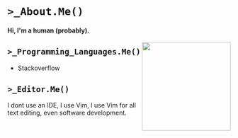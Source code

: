 # `>_About.Me()`
#### Hi, I'm a human (probably).

<img align="right" src="https://doy2mn9upadnk.cloudfront.net/uploads/default/original/4X/2/7/4/274d40f45b3f56a908c194f494eec2319ca3063b.gif" alt="" width="200px">

## `>_Programming_Languages.Me()`
- Stackoverflow


## `>_Editor.Me()`
I dont use an IDE, I use Vim, I use Vim for all text editing, even software development.
